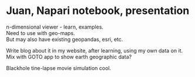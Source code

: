 # Juan, Napari notebook, presentation  

n-dimensional viewer - learn, examples.  
Need to use with geo-maps.  
But may also have existing geopandas, esri, etc.  

Write blog about it in my website, after learning, using my own data on it.  
Mix with GOTO app to show earth geographic data?  

Blackhole tine-lapse movie simulation cool.  



